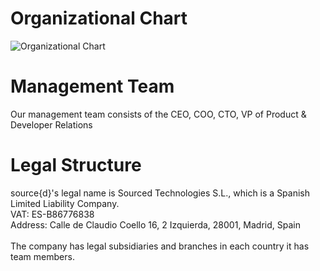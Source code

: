 # Organizational Chart

![Organizational Chart](https://i.imgur.com/sy9K7dR.png)

# Management Team

Our management team consists of the CEO, COO, CTO, VP of Product & Developer Relations

# Legal Structure

source{d}'s legal name is Sourced Technologies S.L., which is a Spanish Limited Liability Company.<br>
VAT: ES-B86776838<br>
Address: Calle de Claudio Coello 16, 2 Izquierda, 28001, Madrid, Spain<br>
<br>
The company has legal subsidiaries and branches in each country it has team members.
